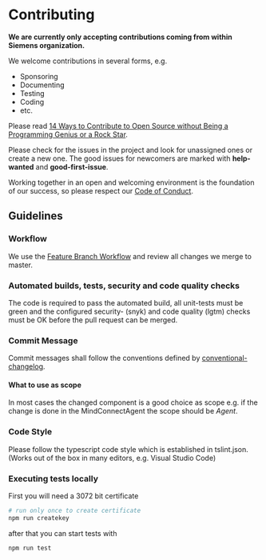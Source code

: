 # Contributing

**We are currently only accepting contributions coming from within Siemens organization.**

We welcome contributions in several forms, e.g.

* Sponsoring
* Documenting
* Testing
* Coding
* etc.

Please read [14 Ways to Contribute to Open Source without Being a Programming Genius or a Rock Star](https://smartbear.com/blog/test-and-monitor/14-ways-to-contribute-to-open-source-without-being/).

Please check for the issues in the project and look for unassigned ones or create a new one. The good issues for newcomers are marked with **help-wanted** and **good-first-issue**.

Working together in an open and welcoming environment is the foundation of our
success, so please respect our [Code of Conduct](CODE_OF_CONDUCT.md).

## Guidelines

### Workflow

We use the [Feature Branch Workflow](https://www.atlassian.com/git/tutorials/comparing-workflows/feature-branch-workflow)
and review all changes we merge to master.

### Automated builds, tests, security and code quality checks

The code is required to pass the automated build, all unit-tests must be green and the configured security- (snyk) and code quality (lgtm) checks
must be OK before the pull request can be merged.

### Commit Message

Commit messages shall follow the conventions defined by [conventional-changelog](https://www.conventionalcommits.org/).

#### What to use as scope

In most cases the changed component is a good choice as scope
e.g. if the change is done in the MindConnectAgent  the scope should be *Agent*.

### Code Style

Please follow the typescript code style which is established in tslint.json. (Works out of the box in many editors, e.g. Visual Studio Code)

### Executing tests locally

First you will need a 3072 bit certificate

```bash
# run only once to create certificate
npm run createkey
```

after that you can start tests with

```bash
npm run test
```